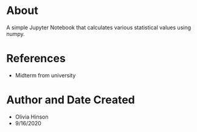 # About
A simple Jupyter Notebook that calculates various statistical values using numpy. 

# References
- Midterm from university

# Author and Date Created 
- Olivia Hinson
- 9/16/2020
